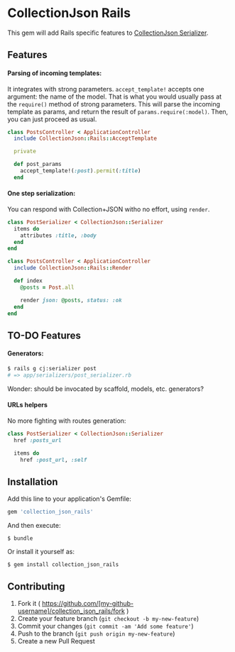CollectionJson Rails
====================

This gem will add Rails specific features to [CollectionJson
Serializer](https://github.com/carlesjove/collection_json_serializer).

## Features

#### Parsing of incoming templates:

It integrates with strong parameters. `accept_template!` accepts one argument:
the name of the model. That is what you would usually pass at the `require()`
method of strong parameters. This will parse the incoming template as params,
and return the result of `params.require(:model)`. Then, you can just proceed as
usual.

```ruby
class PostsController < ApplicationController
  include CollectionJson::Rails::AcceptTemplate

  private

  def post_params
    accept_template!(:post).permit(:title)
  end
```


#### One step serialization:

You can respond with Collection+JSON witho no effort, using `render`.

```ruby
class PostSerializer < CollectionJson::Serializer
  items do
    attributes :title, :body
  end
end

class PostsController < ApplicationController
  include CollectionJson::Rails::Render

  def index
    @posts = Post.all

    render json: @posts, status: :ok
  end
end
```

## TO-DO Features

#### Generators:

```bash
$ rails g cj:serializer post
# => app/serializers/post_serializer.rb
```

Wonder: should be invocated by scaffold, models, etc. generators?

#### URLs helpers

No more fighting with routes generation:

```ruby
class PostSerializer < CollectionJson::Serializer
  href :posts_url

  items do
    href :post_url, :self
```

## Installation

Add this line to your application's Gemfile:

```ruby
gem 'collection_json_rails'
```

And then execute:

    $ bundle

Or install it yourself as:

    $ gem install collection_json_rails


## Contributing

1. Fork it ( https://github.com/[my-github-username]/collection_json_rails/fork )
2. Create your feature branch (`git checkout -b my-new-feature`)
3. Commit your changes (`git commit -am 'Add some feature'`)
4. Push to the branch (`git push origin my-new-feature`)
5. Create a new Pull Request
